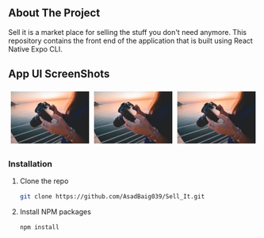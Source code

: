 ## About The Project

Sell it is a market place for selling the stuff you don't need anymore. This repository contains the front end of the application that is built using React Native Expo CLI.

## App UI ScreenShots

<html>
<head>
 <style type="text/css">
    .row {
  display: flex;
}
.column {
flex: 33.33%;
padding: 5px;
}

</style>

</head>
<body>
  <div class="row">
  <div class="column">
    <img src="./app/assets/camera1_full.jpg" alt="Snow" style="width:100%">
  </div>
  <div class="column">
    <img src="./app/assets/camera1_full.jpg" alt="Snow" style="width:100%">
  </div>
  <div class="column">
    <img src="./app/assets/camera1_full.jpg" alt="Snow" style="width:100%">
  </div>
</div>
</body>
</html>

<!-- <a>
    <img src="./app/assets/camera1_full.jpg" alt="Camera" width="300" height="600">
</a> -->

### Installation

1. Clone the repo
   ```sh
   git clone https://github.com/AsadBaig039/Sell_It.git
   ```
2. Install NPM packages
   ```sh
   npm install
   ```
